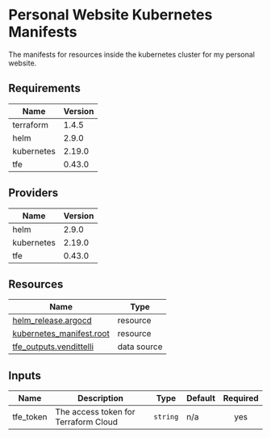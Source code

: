 <!-- BEGIN_TF_DOCS -->
# Personal Website Kubernetes Manifests

The manifests for resources inside the kubernetes cluster for my personal website.

## Requirements

| Name | Version |
|------|---------|
| terraform | 1.4.5 |
| helm | 2.9.0 |
| kubernetes | 2.19.0 |
| tfe | 0.43.0 |

## Providers

| Name | Version |
|------|---------|
| helm | 2.9.0 |
| kubernetes | 2.19.0 |
| tfe | 0.43.0 |

## Resources

| Name | Type |
|------|------|
| [helm_release.argocd](https://registry.terraform.io/providers/hashicorp/helm/2.9.0/docs/resources/release) | resource |
| [kubernetes_manifest.root](https://registry.terraform.io/providers/hashicorp/kubernetes/2.19.0/docs/resources/manifest) | resource |
| [tfe_outputs.vendittelli](https://registry.terraform.io/providers/hashicorp/tfe/0.43.0/docs/data-sources/outputs) | data source |

## Inputs

| Name | Description | Type | Default | Required |
|------|-------------|------|---------|:--------:|
| tfe\_token | The access token for Terraform Cloud | `string` | n/a | yes |
<!-- END_TF_DOCS -->
